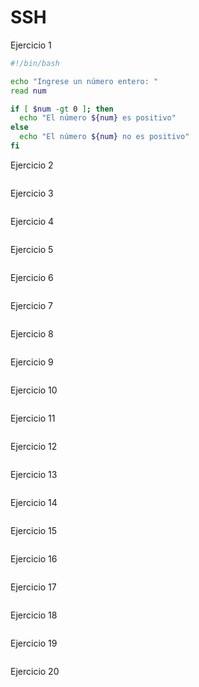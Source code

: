 # SSH

Ejercicio 1
```bash
#!/bin/bash

echo "Ingrese un número entero: "
read num

if [ $num -gt 0 ]; then
  echo "El número ${num} es positivo"
else
  echo "El número ${num} no es positivo"
fi

```
Ejercicio 2
```bash


```
Ejercicio 3
```bash


```
Ejercicio 4
```bash


```
Ejercicio 5
```bash


```
Ejercicio 6
```bash


```
Ejercicio 7
```bash


```
Ejercicio 8
```bash


```
Ejercicio 9
```bash


```
Ejercicio 10
```bash


```
Ejercicio 11
```bash


```
Ejercicio 12
```bash


```
Ejercicio 13
```bash


```
Ejercicio 14
```bash


```
Ejercicio 15
```bash


```
Ejercicio 16
```bash


```
Ejercicio 17
```bash

```
Ejercicio 18
```bash

```
Ejercicio 19
```bash

```
Ejercicio 20
```bash

```
